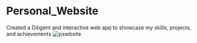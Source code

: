 # Personal_Website
Created a Diligent and interactive web app to showcase my skills, projects, and achievements
![pswbsite](https://github.com/Nandareddy7/Personal_Website/assets/110484284/fa3937d5-7794-4d0b-928e-4f30b2c5b4c1)

